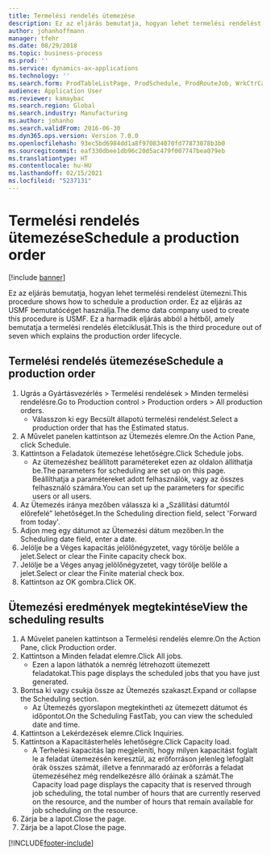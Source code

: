 ```yaml
---
title: Termelési rendelés ütemezése
description: Ez az eljárás bemutatja, hogyan lehet termelési rendelést ütemezni.
author: johanhoffmann
manager: tfehr
ms.date: 08/29/2018
ms.topic: business-process
ms.prod: ''
ms.service: dynamics-ax-applications
ms.technology: ''
ms.search.form: ProdTableListPage, ProdSchedule, ProdRouteJob, WrkCtrCapResSum, ProdRouteJobSched, ProductionOrderScheduleDetails
audience: Application User
ms.reviewer: kamaybac
ms.search.region: Global
ms.search.industry: Manufacturing
ms.author: johanho
ms.search.validFrom: 2016-06-30
ms.dyn365.ops.version: Version 7.0.0
ms.openlocfilehash: 93ec5bd6984dd1a8f970834070fd77873078b3b0
ms.sourcegitcommit: eaf330dbee1db96c20d5ac479f007747bea079eb
ms.translationtype: HT
ms.contentlocale: hu-HU
ms.lasthandoff: 02/15/2021
ms.locfileid: "5237131"
---
```

# <a name="schedule-a-production-order"></a><span data-ttu-id="1090e-103">Termelési rendelés ütemezése</span><span class="sxs-lookup"><span data-stu-id="1090e-103">Schedule a production order</span></span>

[!include [banner](../../includes/banner.md)]

<span data-ttu-id="1090e-104">Ez az eljárás bemutatja, hogyan lehet termelési rendelést ütemezni.</span><span class="sxs-lookup"><span data-stu-id="1090e-104">This procedure shows how to schedule a production order.</span></span> <span data-ttu-id="1090e-105">Ez az eljárás az USMF bemutatócéget használja.</span><span class="sxs-lookup"><span data-stu-id="1090e-105">The demo data company used to create this procedure is USMF.</span></span> <span data-ttu-id="1090e-106">Ez a harmadik eljárás abból a hétből, amely bemutatja a termelési rendelés életciklusát.</span><span class="sxs-lookup"><span data-stu-id="1090e-106">This is the third procedure out of seven which explains the production order lifecycle.</span></span>


## <a name="schedule-a-production-order"></a><span data-ttu-id="1090e-107">Termelési rendelés ütemezése</span><span class="sxs-lookup"><span data-stu-id="1090e-107">Schedule a production order</span></span>
1. <span data-ttu-id="1090e-108">Ugrás a Gyártásvezérlés > Termelési rendelések > Minden termelési rendelésre.</span><span class="sxs-lookup"><span data-stu-id="1090e-108">Go to Production control > Production orders > All production orders.</span></span>
    * <span data-ttu-id="1090e-109">Válasszon ki egy Becsült állapotú termelési rendelést.</span><span class="sxs-lookup"><span data-stu-id="1090e-109">Select a production order that has the Estimated status.</span></span>  
2. <span data-ttu-id="1090e-110">A Művelet panelen kattintson az Ütemezés elemre.</span><span class="sxs-lookup"><span data-stu-id="1090e-110">On the Action Pane, click Schedule.</span></span>
3. <span data-ttu-id="1090e-111">Kattintson a Feladatok ütemezése lehetőségre.</span><span class="sxs-lookup"><span data-stu-id="1090e-111">Click Schedule jobs.</span></span>
    * <span data-ttu-id="1090e-112">Az ütemezéshez beállított paramétereket ezen az oldalon állíthatja be.</span><span class="sxs-lookup"><span data-stu-id="1090e-112">The parameters for scheduling are set up on this page.</span></span> <span data-ttu-id="1090e-113">Beállíthatja a paramétereket adott felhasználók, vagy az összes felhasználó számára.</span><span class="sxs-lookup"><span data-stu-id="1090e-113">You can set up the parameters for specific users or all users.</span></span>  
4. <span data-ttu-id="1090e-114">Az Ütemezés iránya mezőben válassza ki a „Szállítási dátumtól előrefelé” lehetőséget.</span><span class="sxs-lookup"><span data-stu-id="1090e-114">In the Scheduling direction field, select 'Forward from today'.</span></span>
5. <span data-ttu-id="1090e-115">Adjon meg egy dátumot az Ütemezési dátum mezőben.</span><span class="sxs-lookup"><span data-stu-id="1090e-115">In the Scheduling date field, enter a date.</span></span>
6. <span data-ttu-id="1090e-116">Jelölje be a Véges kapacitás jelölőnégyzetet, vagy törölje belőle a jelet.</span><span class="sxs-lookup"><span data-stu-id="1090e-116">Select or clear the Finite capacity check box.</span></span>
7. <span data-ttu-id="1090e-117">Jelölje be a Véges anyag jelölőnégyzetet, vagy törölje belőle a jelet.</span><span class="sxs-lookup"><span data-stu-id="1090e-117">Select or clear the Finite material check box.</span></span>
8. <span data-ttu-id="1090e-118">Kattintson az OK gombra.</span><span class="sxs-lookup"><span data-stu-id="1090e-118">Click OK.</span></span>

## <a name="view-the-scheduling-results"></a><span data-ttu-id="1090e-119">Ütemezési eredmények megtekintése</span><span class="sxs-lookup"><span data-stu-id="1090e-119">View the scheduling results</span></span>
1. <span data-ttu-id="1090e-120">A Művelet panelen kattintson a Termelési rendelés elemre.</span><span class="sxs-lookup"><span data-stu-id="1090e-120">On the Action Pane, click Production order.</span></span>
2. <span data-ttu-id="1090e-121">Kattintson a Minden feladat elemre.</span><span class="sxs-lookup"><span data-stu-id="1090e-121">Click All jobs.</span></span>
    * <span data-ttu-id="1090e-122">Ezen a lapon láthatók a nemrég létrehozott ütemezett feladatokat.</span><span class="sxs-lookup"><span data-stu-id="1090e-122">This page displays the scheduled jobs that you have just generated.</span></span>  
3. <span data-ttu-id="1090e-123">Bontsa ki vagy csukja össze az Ütemezés szakaszt.</span><span class="sxs-lookup"><span data-stu-id="1090e-123">Expand or collapse the Scheduling section.</span></span>
    * <span data-ttu-id="1090e-124">Az Ütemezés gyorslapon megtekintheti az ütemezett dátumot és időpontot.</span><span class="sxs-lookup"><span data-stu-id="1090e-124">On the Scheduling FastTab, you can view the scheduled date and time.</span></span>  
4. <span data-ttu-id="1090e-125">Kattintson a Lekérdezések elemre.</span><span class="sxs-lookup"><span data-stu-id="1090e-125">Click Inquiries.</span></span>
5. <span data-ttu-id="1090e-126">Kattintson a Kapacitásterhelés lehetőségre.</span><span class="sxs-lookup"><span data-stu-id="1090e-126">Click Capacity load.</span></span>
    * <span data-ttu-id="1090e-127">A Terhelési kapacitás lap megjeleníti, hogy milyen kapacitást foglalt le a feladat ütemezésén keresztül, az erőforráson jelenleg lefoglalt órák összes számát, illetve a fennmaradó az erőforrás a feladat ütemezéséhez még rendelkezésre álló óráinak a számát.</span><span class="sxs-lookup"><span data-stu-id="1090e-127">The Capacity load page displays the capacity that is reserved through job scheduling, the total number of hours that are currently reserved on the resource, and the number of hours that remain available for job scheduling on the resource.</span></span>  
6. <span data-ttu-id="1090e-128">Zárja be a lapot.</span><span class="sxs-lookup"><span data-stu-id="1090e-128">Close the page.</span></span>
7. <span data-ttu-id="1090e-129">Zárja be a lapot.</span><span class="sxs-lookup"><span data-stu-id="1090e-129">Close the page.</span></span>



[!INCLUDE[footer-include](../../../includes/footer-banner.md)]